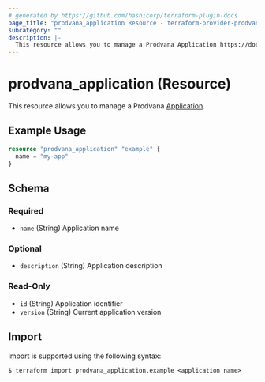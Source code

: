 ```yaml
---
# generated by https://github.com/hashicorp/terraform-plugin-docs
page_title: "prodvana_application Resource - terraform-provider-prodvana"
subcategory: ""
description: |-
  This resource allows you to manage a Prodvana Application https://docs.prodvana.io/docs/prodvana-concepts#application.
---
```


# prodvana_application (Resource)

This resource allows you to manage a Prodvana [Application](https://docs.prodvana.io/docs/prodvana-concepts#application).

## Example Usage

```terraform
resource "prodvana_application" "example" {
  name = "my-app"
}
```

<!-- schema generated by tfplugindocs -->
## Schema

### Required

- `name` (String) Application name

### Optional

- `description` (String) Application description

### Read-Only

- `id` (String) Application identifier
- `version` (String) Current application version

## Import

Import is supported using the following syntax:

```shell
$ terraform import prodvana_application.example <application name>
```
